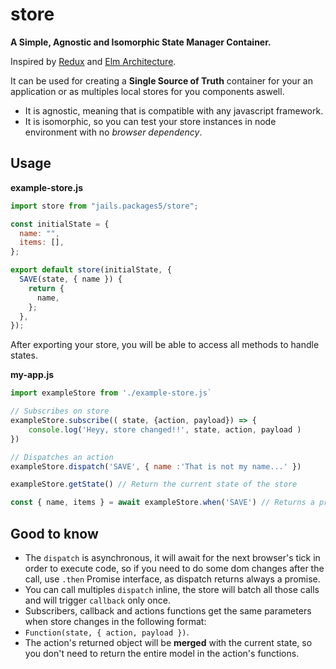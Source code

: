 # store

**A Simple, Agnostic and Isomorphic State Manager Container.**

Inspired by [Redux](https://github.com/reduxjs/redux) and [Elm Architecture](https://guide.elm-lang.org/architecture/).

It can be used for creating a **Single Source of Truth** container for your an application or as multiples local stores for you components aswell.

- It is agnostic, meaning that is compatible with any javascript framework.
- It is isomorphic, so you can test your store instances in node environment with no _browser dependency_.

## Usage

**example-store.js**

```js
import store from "jails.packages5/store";

const initialState = {
  name: "",
  items: [],
};

export default store(initialState, {
  SAVE(state, { name }) {
    return {
      name,
    };
  },
});
```

After exporting your store, you will be able to access all methods to handle states.

**my-app.js**

```js
import exampleStore from './example-store.js`

// Subscribes on store
exampleStore.subscribe(( state, {action, payload}) => {
    console.log('Heyy, store changed!!', state, action, payload )
})

// Dispatches an action
exampleStore.dispatch('SAVE', { name :'That is not my name...' })

exampleStore.getState() // Return the current state of the store

const { name, items } = await exampleStore.when('SAVE') // Returns a promise for that action that will be resolved after this action is called
```

## Good to know

- The `dispatch` is asynchronous, it will await for the next browser's tick in order to execute code, so if you
  need to do some dom changes after the call, use `.then` Promise interface, as dispatch returns always a promise.
- You can call multiples `dispatch` inline, the store will batch all those calls and will trigger `callback` only once.
- Subscribers, callback and actions functions get the same parameters when store changes in the following format:
- `Function(state, { action, payload })`.
- The action's returned object will be **merged** with the current state, so you don't need to return the entire model in the action's functions.
